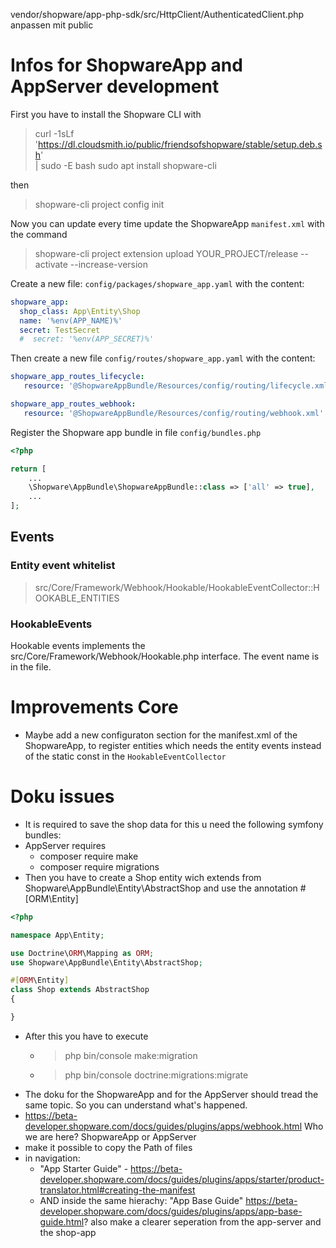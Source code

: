 vendor/shopware/app-php-sdk/src/HttpClient/AuthenticatedClient.php anpassen mit public

# Infos for ShopwareApp and AppServer development

First you have to install the Shopware CLI with
> curl -1sLf \
'https://dl.cloudsmith.io/public/friendsofshopware/stable/setup.deb.sh' \
| sudo -E bash
sudo apt install shopware-cli

then
> shopware-cli project config init

Now you can update every time update the ShopwareApp `manifest.xml` with the command
> shopware-cli project extension upload YOUR_PROJECT/release --activate --increase-version

Create a new file: `config/packages/shopware_app.yaml` with the content:
```yml
shopware_app:
  shop_class: App\Entity\Shop
  name: '%env(APP_NAME)%'
  secret: TestSecret
  #  secret: '%env(APP_SECRET)%'
``` 

Then create a new file `config/routes/shopware_app.yaml` with the content:
```yaml
shopware_app_routes_lifecycle:
   resource: '@ShopwareAppBundle/Resources/config/routing/lifecycle.xml'

shopware_app_routes_webhook:
   resource: '@ShopwareAppBundle/Resources/config/routing/webhook.xml'
```
Register the Shopware app bundle in file `config/bundles.php`
```php
<?php

return [
    ...
    \Shopware\AppBundle\ShopwareAppBundle::class => ['all' => true],
    ...
];

```


## Events
### Entity event whitelist
> src/Core/Framework/Webhook/Hookable/HookableEventCollector::HOOKABLE_ENTITIES

### HookableEvents
Hookable events implements the src/Core/Framework/Webhook/Hookable.php interface.
The event name is in the file.

# Improvements Core
- Maybe add a new configuraton section for the manifest.xml of the ShopwareApp, to register entities which needs the entity events instead of the static const in the `HookableEventCollector`

# Doku issues
- It is required to save the shop data for this u need the following symfony bundles:
- AppServer requires
    - composer require make
    - composer require migrations
- Then you have to create a Shop entity wich extends from Shopware\AppBundle\Entity\AbstractShop and use the annotation #[ORM\Entity]

```PHP
<?php

namespace App\Entity;

use Doctrine\ORM\Mapping as ORM;
use Shopware\AppBundle\Entity\AbstractShop;

#[ORM\Entity]
class Shop extends AbstractShop
{

}
```
- After this you have to execute
    - > php bin/console make:migration
    - > php bin/console doctrine:migrations:migrate
- The doku for the ShopwareApp and for the AppServer should tread the same topic. So you can understand what's happened.
- https://beta-developer.shopware.com/docs/guides/plugins/apps/webhook.html Who we are here? ShopwareApp or AppServer
- make it possible to copy the Path of files
- in navigation:
    - "App Starter Guide" - https://beta-developer.shopware.com/docs/guides/plugins/apps/starter/product-translator.html#creating-the-manifest
    - AND inside the same hierachy: "App Base Guide"  https://beta-developer.shopware.com/docs/guides/plugins/apps/app-base-guide.html?
      also make a clearer seperation from the app-server and the shop-app
